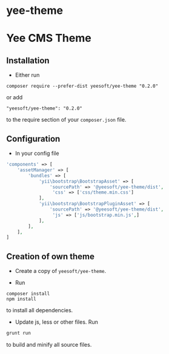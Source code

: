 # yee-theme

Yee CMS Theme
=====

Installation
------------

- Either run

```
composer require --prefer-dist yeesoft/yee-theme "0.2.0"
```

or add

```
"yeesoft/yee-theme": "0.2.0"
```

to the require section of your `composer.json` file.

Configuration
------

- In your config file

```php
'components' => [
    'assetManager' => [
        'bundles' => [
            'yii\bootstrap\BootstrapAsset' => [
                'sourcePath' => '@yeesoft/yee-theme/dist',
                 'css' => ['css/theme.min.css']
            ],
            'yii\bootstrap\BootstrapPluginAsset' => [
                'sourcePath' => '@yeesoft/yee-theme/dist',
                 'js' => ['js/bootstrap.min.js',]
            ],
        ],
    ],
]
```


Creation of own theme
---

- Create a copy of `yeesoft/yee-theme`.

- Run
```
composer install
npm install
```
to install all dependencies.

- Update js, less or other files. Run

```php
grunt run
```

to build and minify all source files.
